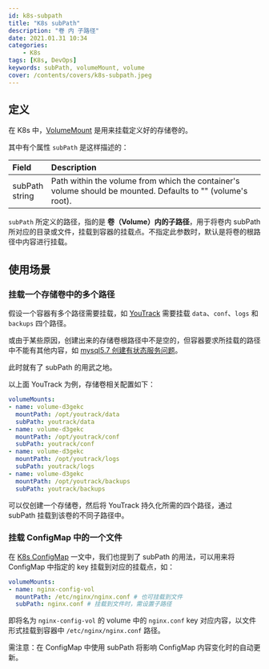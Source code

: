 ```yaml
---
id: k8s-subpath
title: "K8s subPath"
description: "卷 内 子路径"
date: 2021.01.31 10:34
categories:
    - K8s
tags: [K8s, DevOps]
keywords: subPath, volumeMount, volume
cover: /contents/covers/k8s-subpath.jpeg
---
```


## 定义

在 K8s 中，[VolumeMount][volume-mount] 是用来挂载定义好的存储卷的。

其中有个属性 `subPath` 是这样描述的：

| Field | Description |
| :---- | :-----------|
| subPath<br>string | Path within the volume from which the container's volume should be mounted. Defaults to "" (volume's root). |

`subPath` 所定义的路径，指的是 **卷（Volume）内的子路径**，用于将卷内 subPath 所对应的目录或文件，挂载到容器的挂载点。不指定此参数时，默认是将卷的根路径中内容进行挂载。

## 使用场景

### 挂载一个存储卷中的多个路径

假设一个容器有多个路径需要挂载，如 [YouTrack][youtrack] 需要挂载 `data`、`conf`、`logs` 和 `backups` 四个路径。

或由于某些原因，创建出来的存储卷根路径中不是空的，但容器要求所挂载的路径中不能有其他内容，如 [mysql5.7 创建有状态服务问题][mysql]。

此时就有了 subPath 的用武之地。

以上面 YouTrack 为例，存储卷相关配置如下：

```yaml
volumeMounts:
- name: volume-d3gekc
  mountPath: /opt/youtrack/data
  subPath: youtrack/data
- name: volume-d3gekc
  mountPath: /opt/youtrack/conf
  subPath: youtrack/conf
- name: volume-d3gekc
  mountPath: /opt/youtrack/logs
  subPath: youtrack/logs
- name: volume-d3gekc
  mountPath: /opt/youtrack/backups
  subPath: youtrack/backups
```

可以仅创建一个存储卷，然后将 YouTrack 持久化所需的四个路径，通过 subPath 挂载到该卷的不同子路径中。

### 挂载 ConfigMap 中的一个文件

在 [K8s ConfigMap][k8s-config-map] 一文中，我们也提到了 subPath 的用法，可以用来将 ConfigMap 中指定的 key 挂载到对应的挂载点，如：

```yaml
volumeMounts:
- name: nginx-config-vol
  mountPath: /etc/nginx/nginx.conf # 也可挂载到文件
  subPath: nginx.conf # 挂载到文件时，需设置子路径
```

即将名为 `nginx-config-vol` 的 volume 中的 `nginx.conf` key 对应内容，以文件形式挂载到容器中 `/etc/nginx/nginx.conf` 路径。

需注意：在 ConfigMap 中使用 subPath 将影响 ConfigMap 内容变化时的自动更新。

[volume-mount]:https://v1-18.docs.kubernetes.io/docs/reference/generated/kubernetes-api/v1.18/#volumemount-v1-core
[k8s-config-map]:https://alphahinex.github.io/2020/11/22/k8s-config-map/
[youtrack]:https://hub.docker.com/r/jetbrains/youtrack
[mysql]:https://kubesphere.com.cn/forum/d/3369-mysql57/3